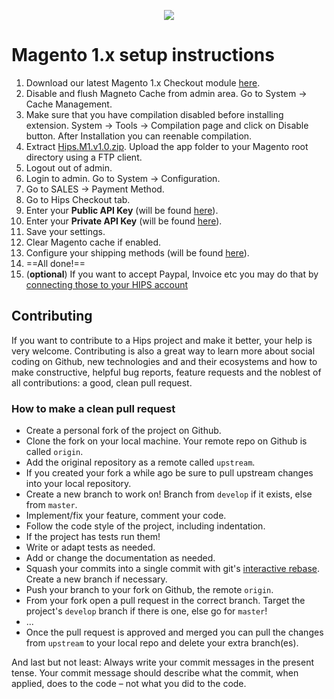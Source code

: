 <p align="center"><img src="https://hips.com/logo.svg"></p>

# Magento 1.x setup instructions

1. Download our latest Magento 1.x Checkout module [here](https://github.com/hipspay/magento-1.x-checkout-module/releases).
2. Disable and flush Magneto Cache from admin area. Go to System → Cache Management.
3. Make sure that you have compilation disabled before installing extension. System → Tools → Compilation page and click on Disable button. After Installation you can reenable compilation.
4. Extract [Hips.M1.v1.0.zip](https://github.com/hipspay/magento-1.x-checkout-module/releases). Upload the app folder to your Magento root directory using a FTP client. 
5. Logout out of admin.
6. Login to admin. Go to System → Configuration.
7. Go to SALES → Payment Method.
8. Go to Hips Checkout tab.
9. Enter your **Public API Key** (will be found <a href="https://dashboard.hips.com/sales_channels" target="_blank">here</a>).
10. Enter your **Private API Key** (will be found <a href="https://dashboard.hips.com/sales_channels" target="_blank">here</a>).
11. Save your settings.
12. Clear Magento cache if enabled.
13. Configure your shipping methods (will be found <a href="https://dashboard.hips.com/shippings" target="_blank">here</a>).
14. ==All done!==
15. (**optional**) If you want to accept Paypal, Invoice etc you may do that by <a href="https://dashboard.hips.com/account/relay" target="_blank">connecting those to your HIPS account</a>


## Contributing

If you want to contribute to a Hips project and make it better, your help is very welcome. Contributing is also a great way to learn more about social coding on Github, new technologies and and their ecosystems and how to make constructive, helpful bug reports, feature requests and the noblest of all contributions: a good, clean pull request.

### How to make a clean pull request

- Create a personal fork of the project on Github.
- Clone the fork on your local machine. Your remote repo on Github is called `origin`.
- Add the original repository as a remote called `upstream`.
- If you created your fork a while ago be sure to pull upstream changes into your local repository.
- Create a new branch to work on! Branch from `develop` if it exists, else from `master`.
- Implement/fix your feature, comment your code.
- Follow the code style of the project, including indentation.
- If the project has tests run them!
- Write or adapt tests as needed.
- Add or change the documentation as needed.
- Squash your commits into a single commit with git's [interactive rebase](https://help.github.com/articles/interactive-rebase). Create a new branch if necessary.
- Push your branch to your fork on Github, the remote `origin`.
- From your fork open a pull request in the correct branch. Target the project's `develop` branch if there is one, else go for `master`!
- ...
- Once the pull request is approved and merged you can pull the changes from `upstream` to your local repo and delete
your extra branch(es).

And last but not least: Always write your commit messages in the present tense. Your commit message should describe what the commit, when applied, does to the code – not what you did to the code.

